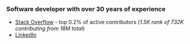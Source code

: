 ### Software developer with over 30 years of experience

* [Stack Overflow](https://stackoverflow.com/users/3679676/jayson-minard) - top 0.2% of active contributors (_1.5K rank of 732K contributing from 18M total_)
* [LinkedIn](https://www.linkedin.com/in/jaysonminard/) 




